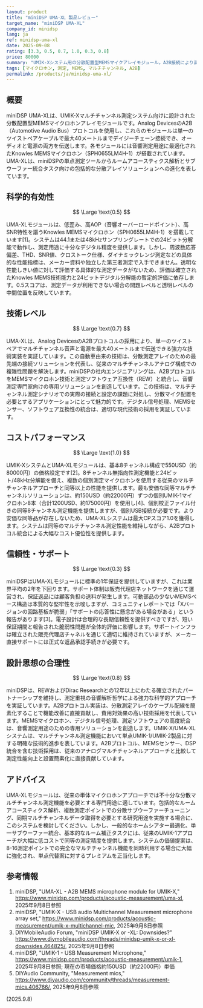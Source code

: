 ```yaml
---
layout: product
title: "miniDSP UMA-XL 製品レビュー"
target_name: "miniDSP UMA-XL"
company_id: minidsp
lang: ja
ref: minidsp-uma-xl
date: 2025-09-08
rating: [3.3, 0.5, 0.7, 1.0, 0.3, 0.8]
price: 80000
summary: "UMIK-Xシステム用の分散配置型MEMSマイクアレイモジュール。A2B接続により高度なマルチチャンネル測定機能を提供し、従来の複数単体マイク構成に対してコスト優位性を実現"
tags: [マイクロホン, 測定, MEMS, マルチチャンネル, A2B]
permalink: /products/ja/minidsp-uma-xl/
---
```


## 概要

miniDSP UMA-XLは、UMIK-Xマルチチャンネル測定システム向けに設計された分散配置型MEMSマイクロホンアレイモジュールです。Analog DevicesのA2B（Automotive Audio Bus）プロトコルを使用し、これらのモジュールは単一のツイストペアケーブルで最大40メートルまでデイジーチェーン接続でき、オーディオと電源の両方を伝送します。各モジュールには音響測定用途に最適化されたKnowles MEMSマイクロホン（SPH0655LM4H-1）が搭載されています。UMA-XLは、miniDSPの単点測定ツールからルームアコースティクス解析とサブウーファー統合タスク向けの包括的な分散アレイソリューションへの進化を表しています。

## 科学的有効性

$$ \Large \text{0.5} $$

UMA-XLモジュールは、低歪み、高AOP（音響オーバーロードポイント）、高SNR特性を謳うKnowles MEMSマイクロホン（SPH0655LM4H-1）を搭載しています[1]。システムは44.1または48kHzサンプリングレートでの24ビット分解能で動作し、測定用途に十分なデジタル精度を提供します。しかし、周波数応答偏差、THD、SNR値、クロストーク仕様、ダイナミックレンジ測定などの具体的な性能指標は、メーカー資料や独立した第三者測定で入手できません。透明な性能しきい値に対して評価する具体的な測定データがないため、評価は確立されたKnowles MEMS技術能力と24ビットデジタル分解能の暫定的評価に依存します。0.5スコアは、測定データが利用できない場合の問題レベルと透明レベルの中間位置を反映しています。

## 技術レベル

$$ \Large \text{0.7} $$

UMA-XLは、Analog DevicesのA2Bプロトコルの採用により、単一のツイストペアでマルチチャンネル音声と電源を最大40メートルまで伝送できる強力な技術実装を実証しています。この自動車由来の技術は、分散測定アレイのための最先端の接続ソリューションを代表し、従来のマルチチャンネルアナログ構成での複雑性問題を解決します。miniDSPの社内エンジニアリングは、A2BプロトコルをMEMSマイクロホン技術と測定ソフトウェア互換性（REW）と統合し、音響測定専門家向けの専用ソリューションを創造しています。この技術は、マルチチャンネル測定シナリオでの実際の接続と設定の課題に対処し、分散マイク配置を必要とするアプリケーションにとって魅力的です。デジタル信号処理、MEMSセンサー、ソフトウェア互換性の統合は、適切な現代技術の採用を実証しています。

## コストパフォーマンス

$$ \Large \text{1.0} $$

UMIK-XシステムとUMA-XLモジュールは、基本8チャンネル構成で550USD（約80000円）の価格設定です[2]。8チャンネル無指向性測定機能と24ビット/48kHz分解能を備え、複数の個別測定マイクロホンを使用する従来のマルチチャンネルアプローチと同等以上の性能を提供します。最も安価な同等マルチチャンネルソリューションは、約150USD（約22000円）ずつの個別UMIK-1マイクロホン8本（合計1200USD、約175000円）を使用し[4]、個別校正ファイル付きの同等8チャンネル測定機能を提供しますが、個別USB接続が必要です。より安価な同等品が存在しないため、UMA-XLシステムは最大CPスコア1.0を獲得します。システムは同等のマルチチャンネル測定性能を維持しながら、A2Bプロトコル統合による大幅なコスト優位性を提供します。

## 信頼性・サポート

$$ \Large \text{0.3} $$

miniDSPはUMA-XLモジュールに標準の1年保証を提供していますが、これは業界平均の2年を下回ります。サポート体制は販売代理店ネットワークを通じて運営され、保証返品には顧客負担の送料が発生します。可動部品の少ないMEMSベース構造は本質的な堅牢性を示唆しますが、コミュニティレポートでは「Xバージョンの回路基板が脆弱」「サポートの応答性に懸念がある場合がある」という報告があります[3]。電子設計は合理的な長期信頼性を提供すべきですが、短い保証期間と報告された脆弱性問題が全体的評価に影響します。サポートインフラは確立された販売代理店チャネルを通じて適切に維持されていますが、メーカー直接サポートには正式な返品承認手続きが必要です。

## 設計思想の合理性

$$ \Large \text{0.8} $$

miniDSPは、REWおよびDirac Researchとの12年以上にわたる確立されたパートナーシップを維持し、測定重視の音響解析哲学による強力な科学的アプローチを実証しています。A2Bプロトコル実装は、分散測定アレイのケーブル配線を簡素化することで機能改善に直接貢献し、費用対効果の高い技術採用を代表しています。MEMSマイクロホン、デジタル信号処理、測定ソフトウェアの高度統合は、音響測定用途のための専用ソリューションを創造します。UMIK-X/UMA-XLシステムは、マルチチャンネル測定機能において単点UMIK-1/UMIK-2製品に対する明確な技術的進歩を表しています。A2Bプロトコル、MEMSセンサー、DSP統合を含む技術採用は、従来のアナログマルチチャンネルアプローチと比較して測定性能向上と設置簡素化に直接貢献しています。

## アドバイス

UMA-XLモジュールは、従来の単体マイクロホンアプローチでは不十分な分散マルチチャンネル測定機能を必要とする専門用途に適しています。包括的なルームアコースティクス解析、複数測定ポイントでの分散サブウーファーチューニング、同期マルチチャンネルデータ取得を必要とする研究用途を実施する場合に、このシステムを検討してください。しかし、一般的なホームシアター最適化、単一サブウーファー統合、基本的なルーム補正タスクには、従来のUMIK-1アプローチが大幅に低コストで同等の測定精度を提供します。システムの価値提案は、8-16測定ポイントでの完全なマルチチャンネル機能を同時利用する場合に大幅に強化され、単点代替案に対するプレミアムを正当化します。

## 参考情報

1. miniDSP, "UMA-XL - A2B MEMS microphone module for UMIK-X," https://www.minidsp.com/products/acoustic-measurement/uma-xl, 2025年9月8日参照
2. miniDSP, "UMIK-X - USB audio Multichannel Measurement microphone array set," https://www.minidsp.com/products/acoustic-measurement/umik-x-multichannel-mic, 2025年9月8日参照
3. DIYMobileAudio Forum, "miniDSP UMIK-X or -XL: Downsides?" https://www.diymobileaudio.com/threads/minidsp-umik-x-or-xl-downsides.464825/, 2025年9月8日参照
4. miniDSP, "UMIK-1 - USB Measurement Microphone," https://www.minidsp.com/products/acoustic-measurement/umik-1, 2025年9月8日参照; 現在の市場価格約150USD（約22000円）単価
5. DIYAudio Community, "Measurement mics," https://www.diyaudio.com/community/threads/measurement-mics.406766/, 2025年9月8日参照

(2025.9.8)